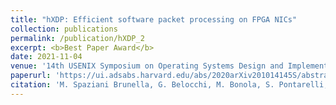 ```yaml
---
title: "hXDP: Efficient software packet processing on FPGA NICs"
collection: publications
permalink: /publication/hXDP_2
excerpt: <b>Best Paper Award</b>
date: 2021-11-04
venue: '14th USENIX Symposium on Operating Systems Design and Implementation (OSDI 20)'
paperurl: 'https://ui.adsabs.harvard.edu/abs/2020arXiv201014145S/abstract'
citation: 'M. Spaziani Brunella, G. Belocchi, M. Bonola, S. Pontarelli, G. Siracusano, G. Bianchi, A. Cammarano, <b><u>A. Palumbo</u></b>, L. Petrucci and R. Bifulco (2021). &quot;hXDP: Efficient software packet processing on FPGA NICs.&quot; <i>14th USENIX Symposium on Operating Systems Design and Implementation (OSDI 20)</i>.'
---
```

